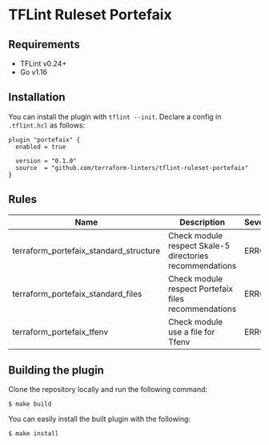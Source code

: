 # TFLint Ruleset Portefaix

## Requirements

- TFLint v0.24+
- Go v1.16

## Installation

You can install the plugin with `tflint --init`. Declare a config in `.tflint.hcl` as follows:

```hcl
plugin "portefaix" {
  enabled = true

  version = "0.1.0"
  source  = "github.com/terraform-linters/tflint-ruleset-portefaix"
}
```

## Rules

|Name|Description|Severity|Enabled|Link|
| --- | --- | --- | --- | --- |
|terraform_portefaix_standard_structure|Check module respect Skale-5 directories recommendations|ERROR|✔||
|terraform_portefaix_standard_files|Check module respect Portefaix files recommendations|ERROR|✔||
|terraform_portefaix_tfenv|Check module use a file for Tfenv|ERROR|✔||

## Building the plugin

Clone the repository locally and run the following command:

```
$ make build
```

You can easily install the built plugin with the following:

```
$ make install
```